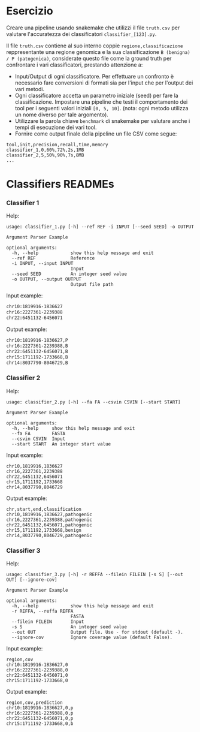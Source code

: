 # Esercizio

Creare una pipeline usando snakemake che utilizzi il file `truth.csv` per valutare l'accuratezza dei classificatori `classifier_[123].py`. 

Il file `truth.csv` contiene al suo interno coppie `regione,classificazione` reppresentante una regione genomica e la sua classificazione `B (benigna) / P (patogenica)`, considerate questo file come la ground truth per confrontare i vari classificatori, prestando attenzione a:

- Input/Output di ogni classificatore. Per effettuare un confronto è necessario fare conversioni di formati sia per l'input che per l'output dei vari metodi.
- Ogni classificatore accetta un parametro iniziale (seed) per fare la classificazione. Impostare una pipeline che testi il comportamento dei tool per i seguenti valori iniziali `[0, 5, 10]`.
(nota: ogni metodo utilizza un nome diverso per tale argomento).
- Utilizzare la parola chiave `benchmark` di snakemake per valutare anche i tempi di esecuzione dei vari tool.
- Fornire come output finale della pipeline un file CSV come segue:

```csv
tool,init,precision,recall,time,memory
classifier_1,0,60%,72%,2s,1MB
classifier_2,5,50%,90%,7s,8MB
...
```

# Classifiers READMEs

### Classifier 1

Help:
```
usage: classifier_1.py [-h] --ref REF -i INPUT [--seed SEED] -o OUTPUT

Argument Parser Example

optional arguments:
  -h, --help            show this help message and exit
  --ref REF             Reference
  -i INPUT, --input INPUT
                        Input
  --seed SEED           An integer seed value
  -o OUTPUT, --output OUTPUT
                        Output file path
```

Input example:
```txt
chr10:1819916-1836627
chr16:2227361-2239388
chr22:6451132-6456071
```

Output example:
```txt
chr10:1819916-1836627,P
chr16:2227361-2239388,B
chr22:6451132-6456071,B
chr15:1711192-1733668,B
chr14:8037790-8046729,B

```

### Classifier 2

Help:
```
usage: classifier_2.py [-h] --fa FA --csvin CSVIN [--start START]

Argument Parser Example

optional arguments:
  -h, --help     show this help message and exit
  --fa FA        FASTA
  --csvin CSVIN  Input
  --start START  An integer start value
```

Input example:
```csv
chr10,1819916,1836627
chr16,2227361,2239388
chr22,6451132,6456071
chr15,1711192,1733668
chr14,8037790,8046729
```

Output example:
```csv
chr,start,end,classification
chr10,1819916,1836627,pathogenic
chr16,2227361,2239388,pathogenic
chr22,6451132,6456071,pathogenic
chr15,1711192,1733668,benign
chr14,8037790,8046729,pathogenic
```

### Classifier 3

Help:
```
usage: classifier_3.py [-h] -r REFFA --filein FILEIN [-s S] [--out OUT] [--ignore-cov]

Argument Parser Example

optional arguments:
  -h, --help            show this help message and exit
  -r REFFA, --reffa REFFA
                        FASTA
  --filein FILEIN       Input
  -s S                  An integer seed value
  --out OUT             Output file. Use - for stdout (default -).
  --ignore-cov          Ignore coverage value (default False).
```

Input example:
```csv
region,cov
chr10:1819916-1836627,0
chr16:2227361-2239388,0
chr22:6451132-6456071,0
chr15:1711192-1733668,0
```

Output example:
```csv
region,cov,prediction
chr10:1819916-1836627,0,p
chr16:2227361-2239388,0,p
chr22:6451132-6456071,0,p
chr15:1711192-1733668,0,b
```
